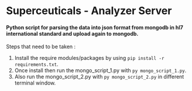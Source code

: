 # Superceuticals - Analyzer Server 

<h4>Python script for parsing the data into json format from mongodb in hl7 international standard and upload again to mongodb.</h4>
 
 Steps that need to be taken :
 1. Install the require modules/packages by using ```pip install -r requirements.txt```.
 2. Once install then run the mongo_script_1.py with ```py mongo_script_1.py```.
 3. Also run the mongo_script_2.py with ```py mongo_script_2.py``` in different terminal window.
